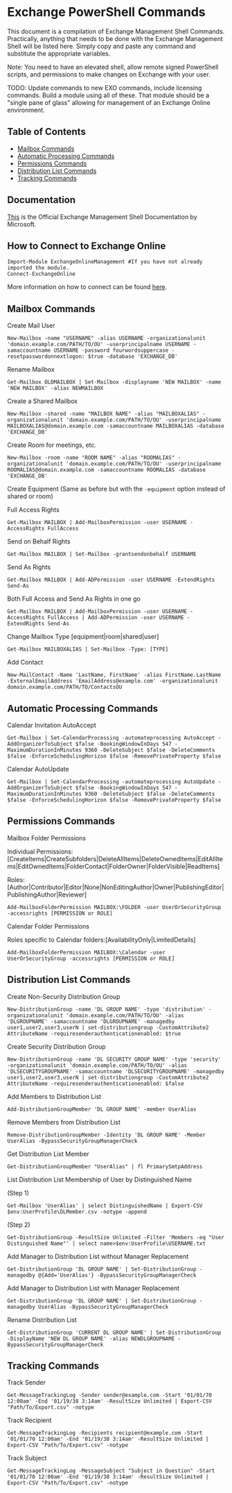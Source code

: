 # Exchange PowerShell Commands  

This document is a compilation of Exchange Management Shell Commands. Practically, anything that needs to be done with the Exchange Management Shell will be listed here. Simply copy and paste any command and substitute the appropriate variables.

Note: You need to have an elevated shell, allow remote signed PowerShell scripts, and permissions to make changes on Exchange with your user.


TODO: Update commands to new EXO commands, include licensing commands. Build a module using all of these. That module should be a "single pane of glass" allowing for management of an Exchange Online environment.

## Table of Contents

 * [Mailbox Commands](https://github.com/kemotep/Windows/blob/master/Notes/Exchange%20Management.md#mailbox-commands) 
 * [Automatic Processing Commands](https://github.com/kemotep/Windows/blob/master/Notes/Exchange%20Management.md#automatic-processing-commands) 
 * [Permissions Commands](https://github.com/kemotep/Windows/blob/master/Notes/Exchange%20Management.md#permissions-commands) 
 * [Distribution List Commands](https://github.com/kemotep/Windows/blob/master/Notes/Exchange%20Management.md#distribution-list-commands) 
 * [Tracking  Commands](https://github.com/kemotep/Windows/blob/master/Notes/Exchange%20Management.md#tracking-commands)
 
## Documentation

[This](https://docs.microsoft.com/en-us/powershell/exchange/exchange-server/exchange-management-shell?view=exchange-ps) is the Official Exchange Management Shell Documentation by Microsoft.


## How to Connect to Exchange Online

    Import-Module ExchangeOnlineManagement #If you have not already imported the module.
    Connect-ExchangeOnline
    
More information on how to connect can be found [here](https://docs.microsoft.com/en-us/powershell/exchange/connect-to-exchange-online-powershell?view=exchange-ps).


## Mailbox Commands

 Create Mail User
 
    New-Mailbox -name "USERNAME" -alias USERNAME -organizationalunit 'domain.example.com/PATH/TO/OU' -userprincipalname USERNAME -samaccountname USERNAME -password fourwordsuppercase -resetpasswordonnextlogon: $true -database 'EXCHANGE_DB'

 Rename Mailbox

    Get-Mailbox OLDMAILBOX | Set-Mailbox -displayname 'NEW MAILBOX' -name 'NEW MAILBOX' -alias NEWMAILBOX

 Create a Shared Mailbox

    New-Mailbox -shared -name "MAILBOX NAME" -alias "MAILBOXALIAS" -organizationalunit 'domain.example.com/PATH/TO/OU' -userprincipalname MAILBOXALIAS@domain.example.com -samaccountname MAILBOXALIAS -database 'EXCHANGE_DB'

 Create Room for meetings, etc.

    New-Mailbox -room -name "ROOM NAME" -alias "ROOMALIAS" -organizationalunit 'domain.example.com/PATH/TO/OU' -userprincipalname ROOMALIAS@domain.example.com -samaccountname ROOMALIAS -database 'EXCHANGE_DB'
	
 Create Equipment (Same as before but with the `-equipment` option instead of shared or room)

 Full Access Rights
 
    Get-Mailbox MAILBOX | Add-MailboxPermission -user USERNAME -AccessRights FullAccess
	
 Send on Behalf Rights
 
    Get-Mailbox MAILBOX | Set-Mailbox -grantsendonbehalf USERNAME
	
 Send As Rights
 
    Get-Mailbox MAILBOX | Add-ADPermission -user USERNAME -ExtendRights Send-As

 Both Full Access and Send As Rights in one go
 
    Get-Mailbox MAILBOX | Add-MailboxPermission -user USERNAME -AccessRights FullAccess | Add-ADPermission -user USERNAME -ExtendRights Send-As

 Change Mailbox Type [equipment|room|shared|user]
 
    Get-Mailbox MAILBOXALIAS | Set-Mailbox -Type: [TYPE]
	
 Add Contact
 
    New-MailContact -Name 'LastName, FirstName' -alias FirstName.LastName -ExternalEmailAddress 'EmailAddress@example.com' -organizationalunit domain.example.com/PATH/TO/ContactsOU


## Automatic Processing Commands
 
 Calendar Invitation AutoAccept
 
    Get-Mailbox | Set-CalendarProcessing -automateprocessing AutoAccept -AddOrganizerToSubject $false -BookingWindowInDays 547 -MaximumDurationInMinutes 9360 -DeleteSubject $false -DeleteComments $false -EnforceSchedulingHorizon $false -RemovePrivateProperty $false
 
 Calendar AutoUpdate
 
    Get-Mailbox | Set-CalendarProcessing -automateprocessing AutoUpdate -AddOrganizerToSubject $false -BookingWindowInDays 547 -MaximumDurationInMinutes 9360 -DeleteSubject $false -DeleteComments $false -EnforceSchedulingHorizon $false -RemovePrivateProperty $false


## Permissions Commands

 Mailbox Folder Permissions
 
  Individual Permissions:[CreateItems|CreateSubfolders|DeleteAllItems|DeleteOwnedItems|EditAllItems|EditOwnedItems|FolderContact|FolderOwner|FolderVisible|ReadItems]
  
  Roles:[Author|Contributor|Editor|None|NonEditingAuthor|Owner|PublishingEditor|PublishingAuthor|Reviewer]
 
    Add-MailboxFolderPermission MAILBOX:\FOLDER -user UserOrSecurityGroup -accessrights [PERMISSION or ROLE]

 Calendar Folder Permissions
 
  Roles specific to Calendar folders:[AvailabilityOnly|LimitedDetails]

    Add-MailboxFolderPermission MAILBOX:\Calendar -user UserOrSecurityGroup -accessrights [PERMISSION or ROLE]


## Distribution List Commands

 Create Non-Security Distribution Group
 
    New-DistributionGroup -name 'DL GROUP NAME' -type 'distribution' -organizationalunit 'domain.example.com/PATH/TO/OU' -alias 'DLGROUPNAME' -samaccountname 'DLGROUPNAME' -managedby user1,user2,user3,userN | set-distributiongroup -CustomAttribute2 AttributeName -requiresenderauthenticationenabled: $true

 Create Security Distribution Group 
  
    New-DistributionGroup -name 'DL SECURITY GROUP NAME' -type 'security' -organizationalunit 'domain.example.com/PATH/TO/OU' -alias 'DLSECURITYGROUPNAME' -samaccountname 'DLSECURITYGROUPNAME' -managedby user1,user2,user3,userN | set-distributiongroup -CustomAttribute2 AttributeName -requiresenderauthenticationenabled: $false

 Add Members to Distribution List
 
    Add-DistributionGroupMember 'DL GROUP NAME' -member UserAlias

 Remove Members from Distribution List
 
    Remove-DistributionGroupMember -Identity 'DL GROUP NAME' -Member UserAlias -BypassSecurityGroupManagerCheck

 Get Distribution List Member
 
    Get-DistributionGroupMember "UserAlias" | fl PrimarySmtpAddress
	
 List Distribution List Membership of User by Distinguished Name
 
  (Step 1)
  
    Get-Mailbox 'UserAlias' | select DistinguishedName | Export-CSV $env:UserProfile\DLMember.csv -notype -append
	
  (Step 2)
  
    Get-DistributionGroup -ResultSize Unlimited -Filter 'Members -eq "User Distinguished Name"' | select name>$env:UserProfile\USERNAME.txt

 Add Manager to Distribution List without Manager Replacement
 
    Get-DistributionGroup 'DL GROUP NAME' | Set-DistributionGroup -managedby @{Add='UserAlias'} -BypassSecurityGroupManagerCheck

 Add Manager to Distribution List with Manager Replacement
 
    Get-DistributionGroup 'DL GROUP NAME' | Set-DistributionGroup -managedby UserAlias -BypassSecurityGroupManagerCheck
	
 Rename Distribution List
 
    Get-DistributionGroup 'CURRENT DL GROUP NAME' | Set-DistributionGroup -DisplayName 'NEW DL GROUP NAME' -alias NEWDLGROUPNAME -BypassSecurityGroupManagerCheck
	

## Tracking Commands
 
 Track Sender
 
    Get-MessageTrackingLog -Sender sender@example.com -Start '01/01/70 12:00am' -End '01/19/38 3:14am' -ResultSize Unlimited | Export-CSV "Path/To/Export.csv" -notype

 Track Recipient
 
    Get-MessageTrackingLog -Recipients recipient@example.com -Start '01/01/70 12:00am' -End '01/19/38 3:14am' -ResultSize Unlimited | Export-CSV "Path/To/Export.csv" -notype
	
 Track Subject
 
    Get-MessageTrackingLog -MessageSubject "Subject in Question" -Start '01/01/70 12:00am' -End '01/19/38 3:14am' -ResultSize Unlimited | Export-CSV "Path/To/Export.csv" -notype
